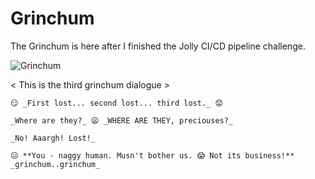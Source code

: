 # Grinchum

The Grinchum is here after I finished the Jolly CI/CD pipeline challenge.

![Grinchum](/img/elfhouse/grinchum.png)

< This is the third grinchum dialogue >

```
😏 _First lost... second lost... third lost._ 😟

_Where are they?_ 😦 _WHERE ARE THEY, preciouses?_

_No! Aaargh! Lost!_

😖 **You - naggy human. Musn't bother us. 😱 Not its business!** _grinchum..grinchum_
```